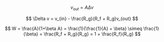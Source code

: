 $$
v_{out} = A \Delta v
$$

$$
\Delta v = v_{in} - \frac{R_g}{R_f + R_g}v_{out}
$$

$$
W = \frac{A}{1+\beta A} = \frac{1}{\frac{1}{A} + \beta} \simeq \frac{1}{\beta} = \frac{R_f + R_g}{R_g} = 1 + \frac{R_f}{R_g}
$$

